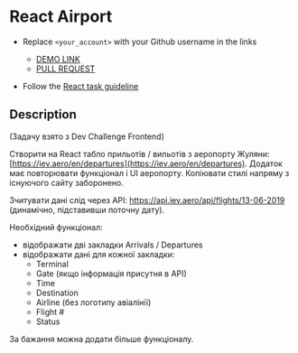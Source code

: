 # React Airport
- Replace `<your_account>` with your Github username in the links

    - [DEMO LINK](https://andreas-just.github.io/react_airport/)
    - [PULL REQUEST](https://github.com/mate-academy/react_redux-list-of-todos/pull/116)

- Follow the [React task guideline](https://github.com/mate-academy/react_task-guideline#react-tasks-guideline)

## Description
(Задачу взято з Dev Challenge Frontend)

Створити на React табло прильотів / вильотів з аеропорту Жуляни: [https://iev.aero/en/departures](https://iev.aero/en/departures).
Додаток має повторювати функціонал і UI аеропорту. Копіювати стилі напряму з існуючого сайту
заборонено.

Зчитувати дані слід через API: https://api.iev.aero/api/flights/13-06-2019 (динамічно, підставивши поточну дату).

Необхідний функціонал:
- відображати дві закладки Arrivals / Departures
- відображати дані для кожної закладки:
  - Terminal
  - Gate (якщо інформація присутня в API)
  - Time
  - Destination
  - Airline (без логотипу авіалінії)
  - Flight #
  - Status

За бажання можна додати більше функціоналу.
